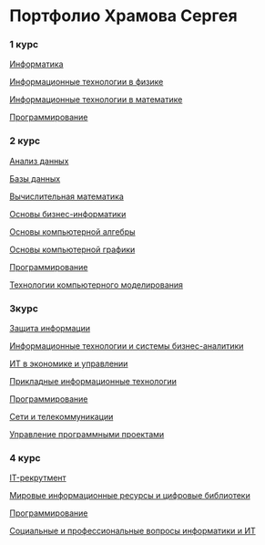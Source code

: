 # Портфолио Храмова Сергея

### 1 курс

<a href="https://serega89kh.github.io/1kurs/informatika/informatika">Информатика</a>

<a href="https://serega89kh.github.io/1kurs/ITinPh/ITinPh">Информационные технологии в физике</a>

<a href="">Информационные технологии в математике</a>

<a href="">Программирование</a>

### 2 курс

<a href="">Анализ данных</a>

<a href="">Базы данных</a>

<a href="">Вычислительная математика</a>

<a href="">Основы бизнес-информатики</a>

<a href="">Основы компьютерной алгебры</a>

<a href="">Основы компьютерной графики</a>

<a href="">Программирование</a>

<a href="">Технологии компьютерного моделирования</a>

### 3курс

<a href="">Защита информации</a>

<a href="">Информационные технологии и системы бизнес-аналитики</a>

<a href="">ИТ в экономике и управлении</a>

<a href="">Прикладные информационные технологии</a>

<a href="">Программирование</a>

<a href="">Сети и телекоммуникации</a>

<a href="">Управление программными проектами</a>

### 4 курс

<a href="">IT-рекрутмент</a>

<a href="">Мировые информационные ресурсы и цифровые библиотеки</a>

<a href="">Программирование</a>

<a href="">Социальные и профессиональные вопросы информатики и ИТ</a>
<!---
<a href="https://serega89kh.github.io/web">Портфолио Храмова Сергея, дисциплина "Веб-проектирование и веб-языки"</a>

<a href="https://serega89kh.github.io/prog">Портфолио Храмова Сергея, дисциплина "Программирование"</a>

<a href="https://serega89kh.github.io/oka">Портфолио Храмова Сергея, дисциплина "Основы компьютерной алгебры"</a>

<a href="https://serega89kh.github.io/weball">Портфолио Храмова Сергея, модуль "Проектирование и разработка веб-решений"</a>

<a href="https://serega89kh.github.io/UPP">Портфолио Храмова Сергея, дисциплина "Управление программными проектами"</a>
-->
